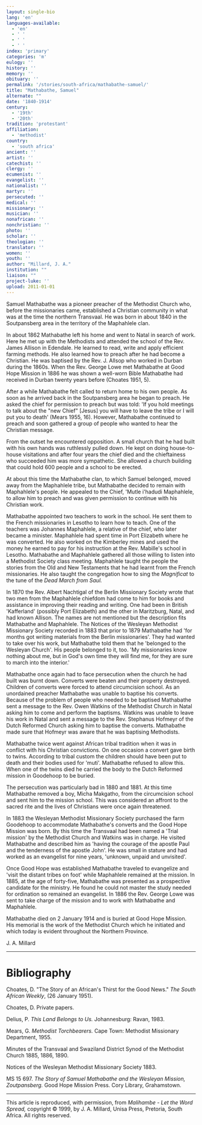 ```yaml
---
layout: single-bio
lang: 'en'
languages-available:
  - 'en'
  - ' '
  - ' '
  - ' '
index: 'primary'
categories: 'm'
eulogy: ''
history: ''
memory: ''
obituary: ''
permalink: '/stories/south-africa/mathabathe-samuel/'
title: "Mathabathe, Samuel"
alternate: ""
date: '1840-1914'
century:
  - '19th'
  - '20th'
tradition: 'protestant'
affiliation:
  - 'methodist'
country:
  - 'south africa'
ancient: ''
artist: ''
catechist: ''
clergy: ''
ecumenist: ''
evangelist: ''
nationalist: ''
martyr: ''
persecuted: ''
medical: ''
missionary: ''
musician: ''
nonafrican: ''
nonchristian: ''
photo: ''
scholar: ''
theologian: ''
translator: ''
women: ''
youth: ''
author: "Millard, J. A."
institution: ""
liaison: ""
project-luke: ''
upload: 2011-01-01
---
```




Samuel Mathabathe was a pioneer preacher of the Methodist Church who, before the missionaries came, established a Christian community in what was at the time the northern Transvaal. He was born in about 1840 in the Soutpansberg area in the territory of the Maphahlele clan.

In about 1862 Mathabathe left his home and went to Natal in search of work. Here he met up with the Methodists and attended the school of the Rev. James Allison in Edendale. He learned to read, write and apply efficient farming methods. He also learned how to preach after he had become a Christian. He was baptised by the Rev. J. Allsop who worked in Durban during the 1860s. When the Rev. George Lowe met Mathabathe at Good Hope Mission in 1886 he was shown a well-worn Bible Mathabathe had received in Durban twenty years before (Choates 1951, 5).

After a while Mathabathe felt called to return home to his own people. As soon as he arrived back in the Soutpansberg area he began to preach. He asked the chief for permission to preach but was told: 'If you hold meetings to talk about the "new Chief" [Jesus] you will have to leave the tribe or I will put you to death' (Mears 1955, 16). However, Mathabathe continued to preach and soon gathered a group of people who wanted to hear the Christian message.

From the outset he encountered opposition. A small church that he had built with his own hands was ruthlessly pulled down. He kept on doing house-to-house visitations and after four years the chief died and the chieftainess who succeeded him was more sympathetic. She allowed a church building that could hold 600 people and a school to be erected.

At about this time the Mathabathe clan, to which Samuel belonged, moved away from the Maphahlele tribe, but Mathabathe decided to remain with Maphahlele's people. He appealed to the Chief, 'Mutle i'hadudi Maphahlele, to allow him to preach and was given permission to continue with his Christian work.

Mathabathe appointed two teachers to work in the school. He sent them to the French missionaries in Lesotho to learn how to teach. One of the teachers was Johannes Maphahlele, a relative of the chief, who later became a minister. Maphahlele had spent time in Port Elizabeth where he was converted. He also worked on the Kimberley mines and used the money he earned to pay for his instruction at the Rev. Mabille's school in Lesotho. Mathabathe and Maphahlele gathered all those willing to listen into a Methodist Society class meeting. Maphahlele taught the people the stories from the Old and New Testaments that he had learnt from the French missionaries. He also taught the congregation how to sing the *Magnificat* to the tune of the *Dead March from Saul.*

In 1870 the Rev. Albert Nachtigal of the Berlin Missionary Society wrote that two men from the Maphahlele chiefdom had come to him for books and assistance in improving their reading and writing. One had been in British 'Kafferland' (possibly Port Elizabeth) and the other in Maritzburg, Natal, and had known Allison. The names are not mentioned but the description fits Mathabathe and Maphahlele. The Notices of the Wesleyan Methodist Missionary Society recorded in 1883 that prior to 1879 Mathabathe had 'for months got writing materials from the Berlin missionaries'. They had wanted to take over his work, but Mathabathe told them that he 'belonged to the Wesleyan Church'. His people belonged to it, too. 'My missionaries know nothing about me, but in God's own time they will find me, for they are sure to march into the interior.'

Mathabathe once again had to face persecution when the church he had built was burnt down. Converts were beaten and their property destroyed. Children of converts were forced to attend circumcision school. As an unordained preacher Mathabathe was unable to baptise his converts. Because of the problem of people who needed to be baptised Mathabathe sent a message to the Rev. Owen Watkins of the Methodist Church in Natal asking him to come and perform the baptisms. Watkins was unable to leave his work in Natal and sent a message to the Rev. Stephanus Hofmeyr of the Dutch Reformed Church asking him to baptise the converts. Mathabathe made sure that Hofmeyr was aware that he was baptising Methodists.

Mathabathe twice went against African tribal tradition when it was in conflict with his Christian convictions. On one occasion a convert gave birth to twins. According to tribal custom the children should have been put to death and their bodies used for 'muti'. Mathabathe refused to allow this. When one of the twins died he carried the body to the Dutch Reformed mission in Goodehoop to be buried.

The persecution was particularly bad in 1880 and 1881. At this time Mathabathe removed a boy, Micha Makgatho, from the circumcision school and sent him to the mission school. This was considered an affront to the sacred rite and the lives of Christians were once again threatened.

In 1883 the Wesleyan Methodist Missionary Society purchased the farm Goodehoop to accommodate Mathabathe's converts and the Good Hope Mission was born. By this time the Transvaal had been named a 'Trial mission' by the Methodist Church and Watkins was in charge. He visited Mathabathe and described him as 'having the courage of the apostle Paul and the tenderness of the apostle John'. He was small in stature and had worked as an evangelist for nine years, 'unknown, unpaid and unvisited'.

Once Good Hope was established Mathabathe traveled to evangelize and 'visit the distant tribes on foot' while Maphahlele remained at the mission. In 1885, at the age of forty-five, Mathabathe was presented as a prospective candidate for the ministry. He found he could not master the study needed for ordination so remained an evangelist. In 1886 the Rev. George Lowe was sent to take charge of the mission and to work with Mathabathe and Maphahlele.

Mathabathe died on 2 January 1914 and is buried at Good Hope Mission. His memorial is the work of the Methodist Church which he initiated and which today is evident throughout the Northern Province.

J. A. Millard

---

# Bibliography

Choates, D. "The Story of an African's Thirst for the Good News."  *The South African Weekly*, (26 January 1951).

Choates, D. Private papers.

Delius, P. *This Land Belongs to Us.*  Johannesburg: Ravan, 1983.

Mears, G. *Methodist Torchbearers.* Cape Town: Methodist Missionary
Department, 1955.

Minutes of the Transvaal and Swaziland District Synod of the Methodist Church
1885, 1886, 1890.

Notices of the Wesleyan Methodist Missionary Society 1883.

MS 15 697.  *The Story of Samuel Mathabathe and the Wesleyan Mission, Zoutpansberg.* Good
Hope Mission Press.  Cory Library, Grahamstown.

---

This article is reproduced, with permission, from *Malihambe - Let the Word Spread,* copyright &copy; 1999, by J. A. Millard, Unisa Press, Pretoria, South Africa.  All rights reserved.